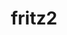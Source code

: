 ---
codehost: https://github.com/jwstegemann/fritz2
logohandle: fritz2dev
sort: fritz2
title: fritz2
website: https://www.fritz2.dev/
---